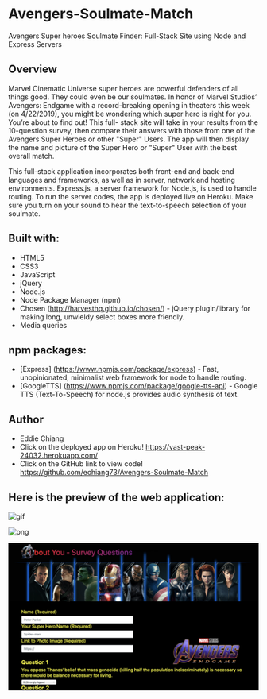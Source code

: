 # Avengers-Soulmate-Match
Avengers Super heroes Soulmate Finder: Full-Stack Site using Node and Express Servers


## Overview
Marvel Cinematic Universe super heroes are powerful defenders of all things good. They could even be our soulmates.  In honor of Marvel Studios’ Avengers: Endgame with a record-breaking opening in theaters this week (on 4/22/2019), you might be wondering which super hero is right for you. You’re about to find out! This full- stack site will take in your results from the 10-question survey, then compare their answers with those from one of the Avengers Super Heroes or other "Super" Users. The app will then display the name and picture of the Super Hero or "Super" User with the best overall match.

This full-stack application incorporates both front-end and back-end languages and frameworks, as well as in server, network and hosting environments. Express.js, a server framework for Node.js, is used to handle routing.  To run the server codes, the app is deployed live on Heroku. Make sure you turn on your sound to hear the text-to-speech selection of your soulmate.


## Built with:
* HTML5
* CSS3
* JavaScript
* jQuery
* Node.js
* Node Package Manager (npm)
* Chosen (http://harvesthq.github.io/chosen/) - jQuery plugin/library for making long, unwieldy select boxes more friendly. 
* Media queries

## npm packages: 
* [Express] (https://www.npmjs.com/package/express) - Fast, unopinionated, minimalist web framework for node to handle routing.
* [GoogleTTS] (https://www.npmjs.com/package/google-tts-api) - Google TTS (Text-To-Speech) for node.js provides audio synthesis of text.


## Author
* Eddie Chiang
* Click on the deployed app on Heroku!
https://vast-peak-24032.herokuapp.com/
* Click on the GitHub link to view code!
https://github.com/echiang73/Avengers-Soulmate-Match


## Here is the preview of the web application:

![](nodepreview1.gif "gif")

![](app/public/assets/images/webpreview.png "png")

![](app/public/assets/images/webpreview2.png "png")
